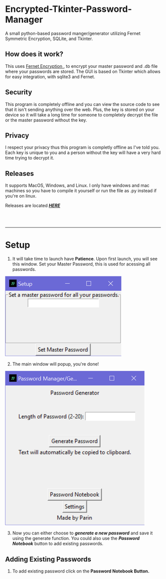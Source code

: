 # Encrypted-Tkinter-Password-Manager
A small python-based password manger/generator utilizing Fernet Symmetric Encryption, SQLite, and Tkinter.

## How does it work?
This uses <a href='https://cryptography.io/en/latest/fernet/'>Fernet Encryption </a>, to encrypt your master password and .db file where your passwords are stored. The GUI is based on Tkinter which allows for easy integration, with sqlite3 and Fernet.

## Security
This program is completely offline and you can view the source code to see that it isn't sending anything over the web. Plus, the key is stored on your device so it will take a long time for someone to completely decrypt the file or the master password without the key. 

## Privacy
I respect your privacy thus this program is completly offline as I've told you. Each key is unique to you and a person without the key will have a very hard time trying to decrypt it.

## Releases
It supports MacOS, Windows, and Linux. I only have windows and mac machines so you have to compile it yourself or run the file as .py instead if you're on linux.

Releases are located <a href='https://github.com/Parinz/Tkinter-Password-Manager/releases/tag/1.0'> ***HERE*** </a>

<br/>
<br/>
<hr>



# Setup

1. It will take time to launch have **Patience**. Upon first launch, you will see this window. Set your Master Password, this is used for acessing all passwords.

![Setup](https://github.com/Parinz/Encrypted-Tkinter-Password-Manager/blob/master/Setup.png)

2. The main window will popup, you're done!

![Main Window](https://github.com/Parinz/Encrypted-Tkinter-Password-Manager/blob/master/MainScreen.png)

3. Now you can either choose to ***generate a new password*** and save it using the generate function. You could also use the ***Password Notebook*** button to add existing passwords.

## Adding Existing Passwords

1. To add existing password click on the **Password Notebook Button.**
